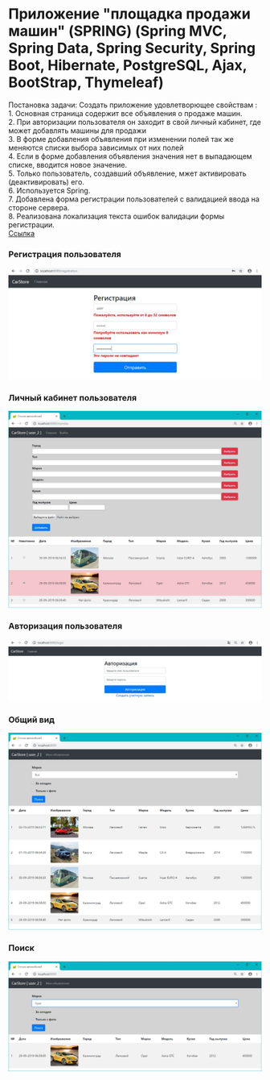 ﻿# Приложение "площадка продажи машин" (SPRING) (Spring MVC, Spring Data, Spring Security, Spring Boot, Hibernate, PostgreSQL, Ajax, BootStrap, Thymeleaf)</h2>
Постановка задачи:
Cоздать приложение удовлетворющее свойствам :
<br>1. Основная страница содержит все объявления о продаже машин. 
<br>2. При авторизации пользователя он заходит в свой личный кабинет, где может добавлять машины для продажи
<br>3. В форме добавления объявления при изменении полей так же меняются списки выбора зависимых от них полей
<br>4. Если в форме добавления объявления значения нет в выпадающем списке, вводится новое значение.
<br>5. Только пользователь, создавший объявление, мжет активировать (деактивировать) его.
<br>6. Используется Spring.
<br>7. Добавлена форма регистрации пользователей с валидацией ввода на стороне сервера.
<br>8. Реализована локализация текста ошибок валидации формы регистрации.
<br><a href="https://github.com/brakhin/portfolio/tree/master/carseller_spring">Ссылка</a> 
<h3>Регистрация пользователя</h3>
<img src="carseller_spring/Screenshot1.jpg">
<h3>Личный кабинет пользователя</h3>
<img src="carseller_spring/Screenshot2.jpg">
<h3>Авторизация пользователя</h3>
<img src="carseller_spring/Screenshot3.jpg">
<h3>Общий вид</h3>
<img src="carseller_spring/Screenshot4.jpg">
<h3>Поиск</h3>
<img src="carseller_spring/Screenshot5.jpg">
